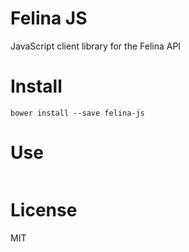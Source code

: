 # Felina JS

JavaScript client library for the Felina API

# Install

`bower install --save felina-js`

# Use

```js
```

# License

MIT
